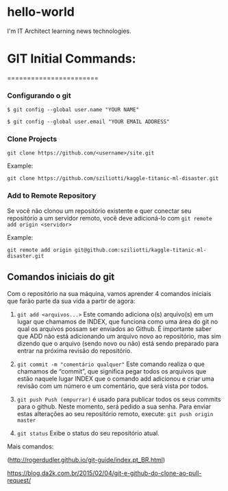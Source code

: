 # hello-world

I'm IT Architect learning news technologies.


# GIT Initial Commands:
=======================

### **Configurando o git**
``` $ git config --global user.name "YOUR NAME" ```

``` $ git config --global user.email "YOUR EMAIL ADDRESS" ```



### **Clone Projects**
``` git clone https://github.com/<username>/site.git ```

Example: 

``` git clone https://github.com/sziliotti/kaggle-titanic-ml-disaster.git ```


### **Add to Remote Repository**

Se você não clonou um repositório existente e quer conectar seu repositório a um servidor remoto, você deve adicioná-lo com ```git remote add origin <servidor>```

Example: 

``` git remote add origin git@github.com:sziliotti/kaggle-titanic-ml-disaster.git ```



## **Comandos iniciais do git**
Com o repositório na sua máquina, vamos aprender 4 comandos iniciais que farão parte da sua vida a partir de agora:

1. ```git add <arquivos...>``` Este comando adiciona o(s) arquivo(s) em um lugar que chamamos de INDEX, que funciona como uma área do git no qual os arquivos possam ser enviados ao Github. É importante saber que ADD não está adicionando um arquivo novo ao repositório, mas sim dizendo que o arquivo (sendo novo ou não) está sendo preparado para entrar na próxima revisão do repositório.

2. ```git commit -m "comentário qualquer"``` Este comando realiza o que chamamos de “commit”, que significa pegar todos os arquivos que estão naquele lugar INDEX que o comando add adicionou e criar uma revisão com um número e um comentário, que será vista por todos.

3. ```git push Push (empurrar)``` é usado para publicar todos os seus commits para o github. Neste momento, será pedido a sua senha. Para enviar estas alterações ao seu repositório remoto, execute: ```git push origin master```
 
4. ```git status``` Exibe o status do seu repositório atual.


Mais comandos:

(http://rogerdudler.github.io/git-guide/index.pt_BR.html)

https://blog.da2k.com.br/2015/02/04/git-e-github-do-clone-ao-pull-request/


